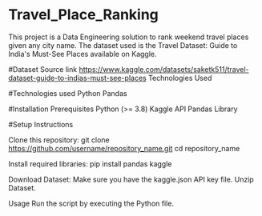 # Travel_Place_Ranking
This project is a Data Engineering solution to rank weekend travel places given any city name. The dataset used is the Travel Dataset: Guide to India's Must-See Places available on Kaggle.

#Dataset Source link
https://www.kaggle.com/datasets/saketk511/travel-dataset-guide-to-indias-must-see-places
Technologies Used

#Technologies used
Python
Pandas

#Installation Prerequisites
Python (>= 3.8)
Kaggle API
Pandas Library

#Setup Instructions

Clone this repository:
git clone https://github.com/username/repository_name.git
cd repository_name

Install required libraries:
pip install pandas kaggle

Download Dataset:
Make sure you have the kaggle.json API key file.
Unzip Dataset.

Usage
Run the script by executing the Python file.
